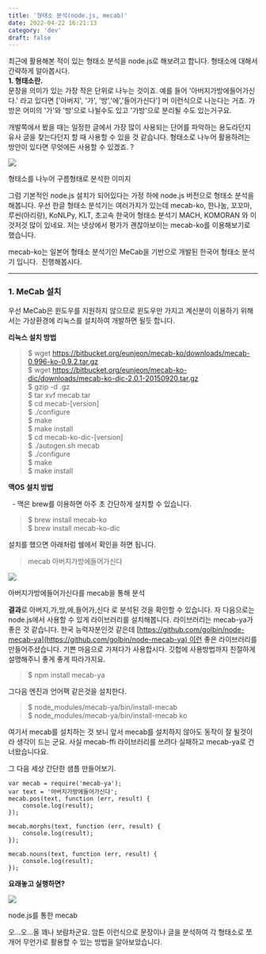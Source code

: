 ```yaml
---
title: '형태소 분석(node.js, mecab)'
date: 2022-04-22 16:21:13
category: 'dev'
draft: false
---
```


최근에 활용해본 적이 있는 형태소 분석을 node.js로 해보려고 합니다. 형태소에 대해서 간략하게 알아봅시다.   
**1\. 형태소란.**  
문장을 의미가 있는 가장 작은 단위로 나누는 것이죠. 예를 들어 '아버지가방에들어가신다.' 라고 있다면 \['아버지', '가', '방','에','들어가신다'\] 머 이런식으로 나눈다는 거죠. 가방은 어미의 '가'와 '방'으로 나뉠수도 있고 '가방'으로 분리될 수도 있는거구요.  
  
개발쪽에서 봤을 때는 일정한 글에서 가장 많이 사용되는 단어를 파악하는 용도라던지 유사 글을 찾는다던지 할 때 사용할 수 있을 것 같습니다. 형태소로 나누어 활용하려는 방안이 있다면 무엇에든 사용할 수 있겠죠. ?

![](https://blog.kakaocdn.net/dn/cdetQq/btq9f48oAaY/p8Lbz1dlCakj4u7Sr0Tku1/img.png)

형태소를 나누어 구름형태로 분석한 이미지

그럼 기본적인 node.js 설치가 되어있다는 가정 하에 node.js 버전으로 형태소 분석을 해봅니다. 우선 한글 형태소 분석기는 여러가지가 있는데 mecab-ko, 한나눔, 꼬꼬마, 루씬(아리랑), KoNLPy, KLT, 초고속 한국어 형태소 분석기 MACH, KOMORAN 와 이것저것 많이 있네요. 저는 넷상에서 평가가 괜찮아보이는 mecab-ko를 이용해보기로 했습니다.  
  
mecab-ko는 일본어 형태소 분석기인 MeCab을 기반으로 개발된 한국어 형태소 분석기 입니다.  진행해봅시다.

* * *

### **1\. MeCab 설치**

우선 MeCab은 윈도우를 지원하지 않으므로 윈도우만 가지고 계신분이 이용하기 위해서는 가상환경에 리눅스를 설치하여 개발하면 될듯 합니다. 

**리눅스 설치 방법**

> $ wget https://bitbucket.org/eunjeon/mecab-ko/downloads/mecab-0.996-ko-0.9.2.tar.gz  
> $ wget https://bitbucket.org/eunjeon/mecab-ko-dic/downloads/mecab-ko-dic-2.0.1-20150920.tar.gz  
> $ gzip -d .gz  
> $ tar xvf mecab.tar  
> $ cd mecab-\[version\]  
> $ ./configure  
> $ make  
> $ make install  
> $ cd mecab-ko-dic-\[version\]  
> $ ./autogen.sh mecab  
> $ ./configure  
> $ make  
> $ make install

**맥OS 설치 방법**

  - 맥은 brew를 이용하면 아주 초 간단하게 설치할 수 있습니다. 

> $ brew install mecab-ko  
> $ brew install mecab-ko-dic

설치를 했으면 아래처럼 쉘에서 확인을 하면 됩니다. 

> mecab 아버지가방에들어가신다

![](https://blog.kakaocdn.net/dn/bbTgzc/btq9gzNP0WH/fZ64IiLVF7E1cmyps9JbX0/img.png)

아버지가방에들어가신다를 mecab을 통해 분석

**결과**로 아버지,가,방,에,들어가,신다 로 분석된 것을 확인할 수 있습니다. 자 다음으로는 node.js에서 사용할 수 있게 라이브러리를 설치해봅니다. 라이브러리는 mecab-ya가 좋은 것 같습니다. 한국 능력자분인것 같은데 [https://github.com/golbin/node-mecab-ya](https://github.com/golbin/node-mecab-ya) 이런 좋은 라이브러리를 만들어주셨습니다. 기쁜 마음으로 가져다가 사용합시다. 깃헙에 사용방법까지 친절하게 설명해주니 좋게 좋게 따라가지요. 

> $ npm install mecab-ya

그다음 엔진과 언어팩 같은것을 설치한다.

> $ node\_modules/mecab-ya/bin/install-mecab  
> $ node\_modules/mecab-ya/bin/install-mecab ko

여기서 mecab를 설치하는 것 보니 앞서 mecab를 설치하지 않아도 동작이 잘 될것이라 생각이 드는 군요. 사실 mecab-ffi 라이브러리를 쓰려다 실패하고 mecab-ya로 건너왔습니다요.

그 다음 세상 간단한 샘플 만들어보기.

    var mecab = require('mecab-ya');
    var text = '아버지가방에들어가신다';
    mecab.pos(text, function (err, result) {
        console.log(result);
    });
    
    mecab.morphs(text, function (err, result) {
        console.log(result);
    });
    
    mecab.nouns(text, function (err, result) {
        console.log(result);
    });

**요래놓고 실행하면?**

![](https://blog.kakaocdn.net/dn/b55Xoa/btq9hyVe20Q/tp3Ak32e9U475YDLLHFHIk/img.png)

node.js를 통한 mecab

오...오...올 꽤나 보람차군요. 암튼 이런식으로 문장이나 글을 분석하여 각 형태소로 쪼개어 무언가로 활용할 수 있는 방법을 알아보았습니다.
